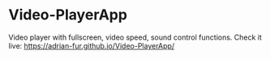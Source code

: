 # Video-PlayerApp
Video player with fullscreen, video speed, sound control functions.
Check it live: https://adrian-fur.github.io/Video-PlayerApp/

